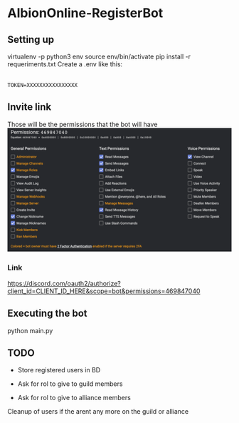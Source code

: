 # AlbionOnline-RegisterBot

## Setting up

virtualenv -p python3 env
source env/bin/activate
pip install -r requeriments.txt
Create a .env like this:

```env

TOKEN=XXXXXXXXXXXXXXXX

```

## Invite link

Those will be the permissions that the bot will have
![Permissions](./images/permissions_link.png)

### Link

<https://discord.com/oauth2/authorize?client_id=CLIENT_ID_HERE&scope=bot&permissions=469847040>

## Executing the bot

python main.py

## TODO

 - Store registered users in BD

 - Ask for rol to give to guild members

 - Ask for rol to give to alliance members

Cleanup of users if the arent any more on the guild or alliance
